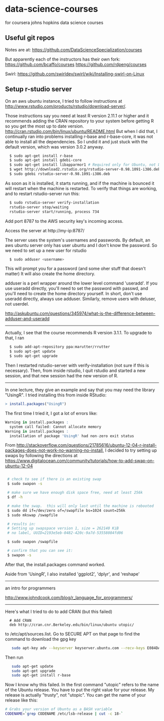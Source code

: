 data-science-courses
====================

for coursera johns hopkins data science courses

## Useful git repos

Notes are at:
https://github.com/DataScienceSpecialization/courses

But apparently each of the instructors has their own fork:
https://github.com/bcaffo/courses
https://github.com/rdpeng/courses

Swirl:
https://github.com/swirldev/swirl/wiki/Installing-swirl-on-Linux

## Setup r-studio server

On an aws ubuntu instance, I tried to follow instructions at
http://www.rstudio.com/products/rstudio/download-server/.

Those instructions say you need at least R version 2.11.1 or higher
and it recommends adding the CRAN repository to your system before
getting R so you get the most up to date version.
   http://cran.rstudio.com/bin/linux/ubuntu/README.html
But when I did that, I continually ran into problems installing r-base
and r-base-core, it was not able to install all the dependencies.
So I undid it and just stuck with the default version, which was
version 3.0.2 anyway.

```bash
  $ sudo apt-get install r-base
  $ sudo apt-get install gdebi-core
  $ sudo apt-get install libapparmor1 # Required only for Ubuntu, not Debian
  $ wget http://download2.rstudio.org/rstudio-server-0.98.1091-i386.deb
  $ sudo gdebi rstudio-server-0.98.1091-i386.deb
```

As soon as it is installed, it starts running, and if the machine is bounced
it will restart when the machine is restarted.  To verify that things are
working, and to restart rstudio-server run this:

```bash
  $ sudo rstudio-server verify-installation
  rstudio-server stop/waiting
  rstudio-server start/running, process 734
```

Add port 8787 to the AWS security key's incoming access.

Access the server at http://my-ip:8787/

The server uses the system's usernames and passwords.  By default,
an aws ubuntu server only has user ubuntu and I don't know the
password.  So we need to set up a new user for rstudio

```bash
  $ sudo adduser <username>
```

This will prompt you for a password (and some oher stuff that doesn't matter)
It will also create the home directory.

adduser is a perl wrapper around the lower level command 'useradd'.  If
you use useradd directly, you'll need to set the password with passwd,
and you'll need to create the home directory yourself.  In short, don't
use useradd directly, always use adduser.  Similarly, remove users with
deluser, not userdel.

http://askubuntu.com/questions/345974/what-is-the-difference-between-adduser-and-useradd

----

Actually, I see that the course recommends R version 3.1.1.  To upgrade
to that, I ran
```bash
  $ sudo add-apt-repository ppa:marutter/rrutter
  $ sudo apt-get update
  $ sudo apt-get upgrade
```

Then I restarted rstudio-server with verify-installation (not sure if this
is necessary).  Then, from inside rstudio, I quit rstudio and started
a new session, and that new session had the new version of R.

----

In one lecture, they give an example and say that you may need the library "UsingR".
I tried installing this from inside RStudio:
```R
> install.packages("UsingR")
```
The first time I tried it, I got a lot of errors like:
```R
Warning in install.packages :
  system call failed: Cannot allocate memory
Warning in install.packages :
  installation of package 'UsingR' had non-zero exit status
```

From
http://stackoverflow.com/questions/21785616/ubuntu-12-04-r-install-packages-does-not-work-no-warning-no-install,
I decided to try setting up swaps by following the directions at
https://www.digitalocean.com/community/tutorials/how-to-add-swap-on-ubuntu-12-04
```bash

 # check to see if there is an existing swap
 $ sudo swapon -s

 # make sure we have enough disk space free, need at least 256k
 $ df -h

 # make the swap.  this will only last until the machine is rebooted
 $ sudo dd if=/dev/zero of=/swapfile bs=1024 count=256k
 $ sudo mkswap /swapfile

 # results in:
 # Setting up swapspace version 1, size = 262140 KiB
 # no label, UUID=2193e5eb-0482-420c-9a7d-53558084fd06

 $ sudo swapon /swapfile

 # confirm that you can see it:
 $ swapon -s

```

After that, the install.packages command worked.

Aside from 'UsingR', I also installed 'ggplot2', 'dplyr', and 'reshape'

----

an intro for programmers

http://www.johndcook.com/blog/r_language_for_programmers/

----

Here's what I tried to do to add CRAN (but this failed)

```
  # Add CRAN
  deb http://cran.cnr.Berkeley.edu/bin/linux/ubuntu utopic/
```

to /etc/apt/sources.list.  Go to SECURE APT on that page to find the command to download the gpg key

```bash
   sudo apt-key adv --keyserver keyserver.ubuntu.com --recv-keys E084DAB9
```

Then run

```bash
   sudo apt-get update
   sudo apt-get upgrade
   sudo apt-get install r-base
```

Now I know why this failed.  In the first command "utopic" refers to the name of the Ubuntu release.  You have to
put the right value for your release.  My release is actually "trusty", not "utopic".  You can get the name of your
release like this:

```bash
# Grabs your version of Ubuntu as a BASH variable
CODENAME=`grep CODENAME /etc/lsb-release | cut -c 18-`
```

